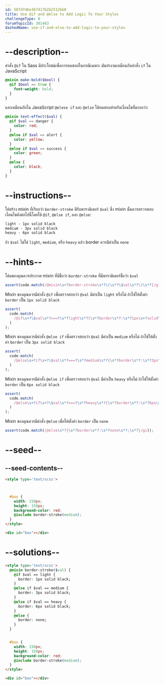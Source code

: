 ```yaml
---
id: 587d7dbe367417b2b2512bb8
title: Use @if and @else to Add Logic To Your Styles
challengeType: 0
forumTopicId: 301463
dashedName: use-if-and-else-to-add-logic-to-your-styles
---
```


# --description--

คำสั่ง `@if` ใน Sass มีประโยชน์เพื่อการทดสอบในกรณีเฉพาะ มันทำงานเหมือนกับคำสั่ง `if` ใน JavaScript

```scss
@mixin make-bold($bool) {
  @if $bool == true {
    font-weight: bold;
  }
}
```

และเหมือนกับใน JavaScript `@elese if` และ `@else` ใช้ทดสอบสำหรับเงื่อนไขที่มากกว่า:

```scss
@mixin text-effect($val) {
  @if $val == danger {
    color: red;
  }
  @else if $val == alert {
    color: yellow;
  }
  @else if $val == success {
    color: green;
  }
  @else {
    color: black;
  }
}
```

# --instructions--

ให้สร้าง mixin ที่เรียกว่า `border-stroke` มีรับพารามิเตอร์ `$val` ซึ่ง mixin นั้นควรตรวจสอบเงื่อนไขดังต่อไปนี้โดยใช้ `@if`, `@else if`, และ `@else`:

```scss
light - 1px solid black
medium - 3px solid black
heavy - 6px solid black
```

ถ้า `$val` ไม่ใช่ `light`, `medium`, หรือ `heavy` แล้ว border ควรมีค่าเป็น `none`

# --hints--

โค้ดของคุณควรประกาศ mixin ที่มีชื่อว่า `border-stroke` ที่มีพารามิเตอร์ชื่อว่า `$val`

```js
assert(code.match(/@mixin\s+?border-stroke\s*?\(\s*?\$val\s*?\)\s*?{/gi));
```

Mixin ของคุณควรมีคำสั่ง `@if` เพื่อตรวจสอบว่า `@val` มีค่าเป็น `light` หรือไม่ ถ้าใช่ให้ตั้งค่า `border` เป็น `1px solid black`

```js
assert(
  code.match(
    /@if\s+?\$val\s*?===?\s*?light\s*?{\s*?border\s*?:\s*?1px\s+?solid\s+?black\s*?;\s*?}/gi
  )
);
```

Mixin ของคุณควรมีคำสั่ง `@else if` เพื่อตรวจสอบว่า `@val` มีค่าเป็น `medium` หรือไม่ ถ้าใช่ให้ตั้งค่า `border` เป็น `3px solid black`

```js
assert(
  code.match(
    /@else\s+?if\s+?\$val\s*?===?\s*?medium\s*?{\s*?border\s*?:\s*?3px\s+?solid\s+?black\s*?;\s*?}/gi
  )
);
```

Mixin ของคุณควรมีคำสั่ง `@else if` เพื่อตรวจสอบว่า `@val` มีค่าเป็น ` heavy ` หรือไม่ ถ้าใช่ให้ตั้งค่า `border` เป็น `6px solid black`

```js
assert(
  code.match(
    /@else\s+?if\s+?\$val\s*?===?\s*?heavy\s*?{\s*?border\s*?:\s*?6px\s+?solid\s+?black\s*?;\s*?}/gi
  )
);
```

Mixin ของคุณควรมีคำสั่ง `@else` เพื่อให้ตั้งค่า `border` เป็น `none`

```js
assert(code.match(/@else\s*?{\s*?border\s*?:\s*?none\s*?;\s*?}/gi));
```

# --seed--

## --seed-contents--

```html
<style type='text/scss'>



  #box {
    width: 150px;
    height: 150px;
    background-color: red;
    @include border-stroke(medium);
  }
</style>

<div id="box"></div>
```

# --solutions--

```html
<style type='text/scss'>
  @mixin border-stroke($val) {
    @if $val == light {
      border: 1px solid black;
    }
    @else if $val == medium {
      border: 3px solid black;
    }
    @else if $val == heavy {
      border: 6px solid black;
    }
    @else {
      border: none;
    }
  }


  #box {
    width: 150px;
    height: 150px;
    background-color: red;
    @include border-stroke(medium);
  }
</style>

<div id="box"></div>
```
